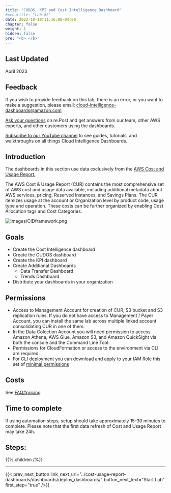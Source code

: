 ```yaml
---
title: "CUDOS, KPI and Cost Intelligence Dashboard"
#menutitle: "Lab #2"
date: 2022-10-10T11:16:08-04:00
chapter: false
weight: 1
hidden: false
pre: "<b> </b>"
---
```

## Last Updated

April 2023


## Feedback

If you wish to provide feedback on this lab, there is an error, or you want to make a suggestion, please email: cloud-intelligence-dashboards@amazon.com

[Ask your questions](https://repost.aws/tags/TANKNkVH-tSUa2jYNx4F159g/cloud-intelligence-dashboards) on re:Post and get answers from our team, other AWS experts, and other customers using the dashboards. 

[Subscribe to our YouTube channel](https://www.youtube.com/channel/UCl0O3ASMCwA_gw0QIKzoU3Q/) to see guides, tutorials, and walkthroughs on all things Cloud Intelligence Dashboards. 

## Introduction

The dashboards in this section use data exclusively from the [AWS Cost and Usage Report.](https://aws.amazon.com/aws-cost-management/aws-cost-and-usage-reporting/) 

The AWS Cost & Usage Report (CUR) contains the most comprehensive set of AWS cost and usage data available, including additional metadata about AWS services, pricing, Reserved Instances, and Savings Plans. The CUR itemizes usage at the account or Organization level by product code, usage type and operation. These costs can be further organized by enabling Cost Allocation tags and Cost Categories.


![Images/CIDframework.png](/Cost/200_Cloud_Intelligence/Images/arch5.png?classes=lab_picture_small)


## Goals

- Create the Cost Intelligence dashboard
- Create the CUDOS dashboard
- Create the KPI dashboard
- Create Additional Dashboards
	- Data Transfer Dashboard
	- Trends Dashboard
- Distribute your dashboards in your organization


## Permissions

- Access to Management Account for creation of CUR, S3 bucket and S3 replication rules. If you do not have access to Management / Payer Account, you can install the same lab across multiple linked account consolidating CUR in one of them.
- In the Data Colection Account you will need permission to access Amazon Athena, AWS Glue, Amazon S3, and Amazon QuickSight via both the console and the Command Line Tool.
- Permissions for CloudFormation or access to the environment via CLI are required.
- For CLI deployment you can download and apply to your IAM Role this set of [minimal permissions](https://github.com/aws-samples/aws-cudos-framework-deployment/blob/main/assets/minimal_permissions.json)


## Costs

See [FAQ#pricing](/cost/200_labs/200_cloud_intelligence/faq/#pricing)

## Time to complete

If using automation steps, setup should take approximately 15-30 minutes to complete. Please note that the first data refresh of Cost and Usage Report may take 24h.

## Steps:

{{% children  /%}}

---

{{< prev_next_button link_next_url="../cost-usage-report-dashboards/dashboards/deploy_dashboards/" button_next_text="Start Lab" first_step="true" />}}
